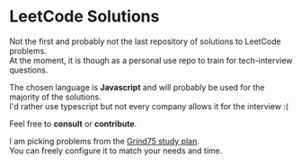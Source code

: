 # LeetCode Solutions

Not the first and probably not the last repository of solutions to LeetCode problems.  
At the moment, it is though as a personal use repo to train for tech-interview questions.

The chosen language is **Javascript** and will probably be used for the majority of the solutions.  
I'd rather use typescript but not every company allows it for the interview :(

Feel free to **consult** or **contribute**.

I am picking problems from the [Grind75 study plan](https://www.techinterviewhandbook.org/grind75).  
You can freely configure it to match your needs and time.
